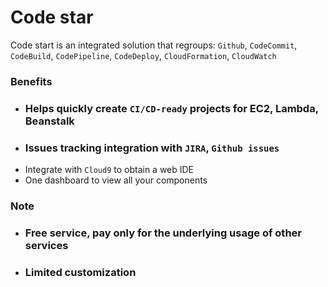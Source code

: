 # Code star
Code start is an integrated solution that regroups: `Github`, `CodeCommit`, `CodeBuild`, `CodePipeline`, `CodeDeploy`, `CloudFormation`, `CloudWatch`

### Benefits
- ### Helps quickly create `CI/CD-ready` projects for EC2, Lambda, Beanstalk
- ### Issues tracking integration with `JIRA`, `Github issues`
- Integrate with `Cloud9` to obtain a web IDE
- One dashboard to view all your components

### Note
- ### Free service, pay only for the underlying usage of other services
- ### Limited customization
